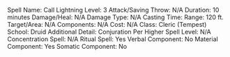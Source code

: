 
Spell Name: Call Lightning
Level: 3
Attack/Saving Throw: N/A
Duration: 10 minutes
Damage/Heal: N/A
Damage Type: N/A
Casting Time: 
Range: 120 ft.
Target/Area: N/A
Components: N/A
Cost: N/A
Class: Cleric (Tempest)
School:  Druid
Additional Detail: Conjuration
Per Higher Spell Level: N/A
Concentration Spell: N/A
Ritual Spell: Yes
Verbal Component: No
Material Component: Yes
Somatic Component: No
